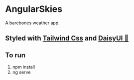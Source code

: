 # AngularSkies
A barebones weather app.

## Styled with [Tailwind Css](https://tailwindcss.com) and [DaisyUI 🌼](https://daisyui.com)

## To run
1. npm install
2. ng serve
